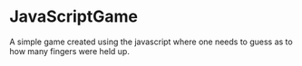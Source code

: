 # JavaScriptGame
A simple game created using the javascript where one needs to guess as to how many fingers were held up.
